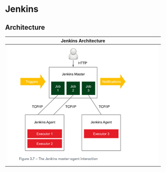 # Jenkins

## Architecture
|                   Jenkins Architecture        |
| :---------------------------------------------: |
| ![jenkins_arc](static/jenkins.png) |

